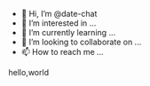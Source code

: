 - 👋 Hi, I’m @date-chat
- 👀 I’m interested in ...
- 🌱 I’m currently learning ...
- 💞️ I’m looking to collaborate on ...
- 📫 How to reach me ...

<!---
date-chat/date-chat is a ✨ special ✨ repository because its `README.md` (this file) appears on your GitHub profile.
You can click the Preview link to take a look at your changes.
--->
hello,world
